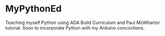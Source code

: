 # MyPythonEd
Teaching myself Python using ADA Build Curriculum and Paul McWhartor tutorial. Soon to incorporate Python with my Arduino concoctions.
